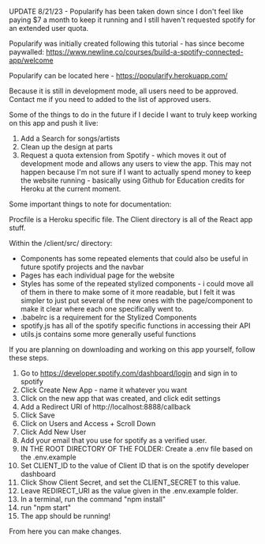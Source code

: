 UPDATE 8/21/23 - Popularify has been taken down since I don't feel like paying $7 a month to keep it running and I still haven't requested spotify for
an extended user quota. 

Popularify was initially created following this tutorial - has since become paywalled:
https://www.newline.co/courses/build-a-spotify-connected-app/welcome

Popularify can be located here - https://popularify.herokuapp.com/

Because it is still in development mode, all users need to be approved. Contact me if you need to added to the list of approved users.

Some of the things to do in the future if I decide I want to truly keep working on this app and push it live: 

1. Add a Search for songs/artists
2. Clean up the design at parts
3. Request a quota extension from Spotify - which moves it out of development mode and allows any users to view the app. This may not happen because I'm not sure if I want to actually spend money to keep the website running - basically using Github for Education credits for Heroku at the current moment. 


Some important things to note for documentation:

Procfile is a Heroku specific file.
The Client directory is all of the React app stuff. 

Within the /client/src/ directory:
- Components has some repeated elements that could also be useful in future spotify projects and the navbar
- Pages has each individual page for the website
- Styles has some of the repeated stylized components - i could move all of them in there to make some of it more readable, but I felt it was simpler to just put several of the new ones with the page/component to make it clear where each one specifically went to. 
- .babelrc is a requirement for the Stylized Components
- spotify.js has all of the spotify specific functions in accessing their API
- utils.js contains some more generally useful functions

If you are planning on downloading and working on this app yourself, follow these steps. 

1. Go to https://developer.spotify.com/dashboard/login and sign in to spotify
2. Click Create New App - name it whatever you want
3. Click on the new app that was created, and click edit settings
4. Add a Redirect URI of http://localhost:8888/callback
5. Click Save
6. Click on Users and Access + Scroll Down
7. Click Add New User
8. Add your email that you use for spotify as a verified user.
9. IN THE ROOT DIRECTORY OF THE FOLDER: Create a .env file based on the .env.example
10. Set CLIENT_ID to the value of Client ID that is on the spotify developer dashboard
11. Click Show Client Secret, and set the CLIENT_SECRET to this value.
12. Leave REDIRECT_URI as the value given in the .env.example folder.
13. In a terminal, run the command "npm install"
14. run "npm start"
15. The app should be running!

From here you can make changes. 
